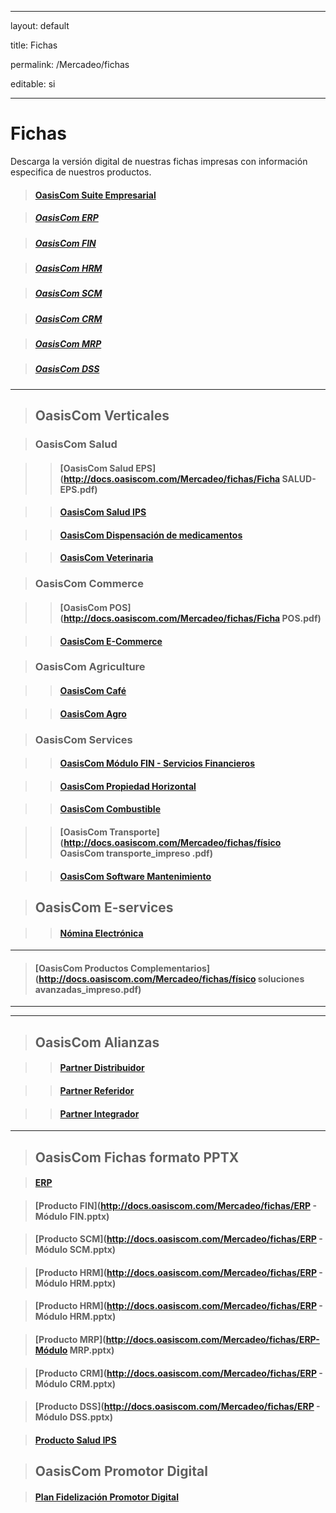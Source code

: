 ﻿---
layout: default
title: Fichas
permalink: /Mercadeo/fichas
editable: si
---

# Fichas

Descarga la versión digital de nuestras fichas impresas con información especifica de nuestros productos.

>#### [OasisCom Suite Empresarial](http://docs.oasiscom.com/Mercadeo/fichas/Físico_solución_general_impreso.pdf)
>##### [OasisCom ERP](http://docs.oasiscom.com/Mercadeo/fichas/Ficha-ERP.pdf)
>##### [OasisCom FIN](http://docs.oasiscom.com/Mercadeo/fichas/Ficha-FIN.pdf)
>##### [OasisCom HRM](http://docs.oasiscom.com/Mercadeo/fichas/Ficha-HRM.pdf)
>##### [OasisCom SCM](http://docs.oasiscom.com/Mercadeo/fichas/Ficha-SCM.pdf)
>##### [OasisCom CRM](http://docs.oasiscom.com/Mercadeo/fichas/Ficha-CRM.pdf)
>##### [OasisCom MRP](http://docs.oasiscom.com/Mercadeo/fichas/Ficha-MRP.pdf)
>##### [OasisCom DSS](http://docs.oasiscom.com/Mercadeo/fichas/Ficha-DSS.pdf)


---
>## OasisCom Verticales
>### OasisCom Salud
>>#### [OasisCom Salud EPS](http://docs.oasiscom.com/Mercadeo/fichas/Ficha SALUD-EPS.pdf)
>>#### [OasisCom Salud IPS ](http://docs.oasiscom.com/Mercadeo/fichas/Ficha-Software-IPS.pdf)
>>#### [OasisCom Dispensación de medicamentos](http://docs.oasiscom.com/Mercadeo/fichas/Dispensacion-de-medicamentos-Ficha-oasiscom.pdf)
>>#### [OasisCom Veterinaria](http://docs.oasiscom.com/Mercadeo/fichas/Ficha-veterinaria.pdf)

>### OasisCom Commerce 
>>#### [OasisCom POS](http://docs.oasiscom.com/Mercadeo/fichas/Ficha POS.pdf)
>>#### [OasisCom E-Commerce](http://docs.oasiscom.com/Mercadeo/fichas/Ficha-Ecommerce.pdf)

>### OasisCom Agriculture
>>#### [OasisCom Café](http://docs.oasiscom.com/Mercadeo/fichas/Ficha-Cafe.pdf)
>>#### [OasisCom Agro](http://docs.oasiscom.com/Mercadeo/fichas/Ficha-Agro.pdf	)

>### OasisCom Services
>>#### [OasisCom Módulo FIN - Servicios Financieros](http://docs.oasiscom.com/Mercadeo/fichas/Ficha-Modulo-FIN-Servicios-Financieros.pdf)
>>#### [OasisCom Propiedad Horizontal](http://docs.oasiscom.com/Mercadeo/fichas/Ficha-Propiedad-horizontal.pdf)
>>#### [OasisCom Combustible](http://docs.oasiscom.com/Mercadeo/fichas/Ficha-Combustible.pdf	)		
>>#### [OasisCom Transporte](http://docs.oasiscom.com/Mercadeo/fichas/físico OasisCom transporte_impreso .pdf)
>>#### [OasisCom Software Mantenimiento](http://docs.oasiscom.com/Mercadeo/fichas/Ficha-mantenimiento.pdf)

>## OasisCom E-services
>>#### [Nómina Electrónica](http://docs.oasiscom.com/Mercadeo/fichas/Ficha-Nomina-electronica.pdf)



---
>#### [OasisCom Productos Complementarios](http://docs.oasiscom.com/Mercadeo/fichas/físico soluciones avanzadas_impreso.pdf)


---


---
>## OasisCom Alianzas
>>#### [Partner Distribuidor](http://docs.oasiscom.com/Mercadeo/fichas/Ficha-Partner-Distribuidor.pdf)
>>#### [Partner Referidor](http://docs.oasiscom.com/Mercadeo/fichas/Ficha-Partner-Referidor.pdf)
>>#### [Partner Integrador](http://docs.oasiscom.com/Mercadeo/fichas/Ficha-Partner-Integrador.pdf)



---
>## OasisCom Fichas formato PPTX
>#### [ERP](http://docs.oasiscom.com/Mercadeo/fichas/ERP.pptx)
>#### [Producto FIN](http://docs.oasiscom.com/Mercadeo/fichas/ERP - Módulo FIN.pptx)
>#### [Producto SCM](http://docs.oasiscom.com/Mercadeo/fichas/ERP - Módulo SCM.pptx)
>#### [Producto HRM](http://docs.oasiscom.com/Mercadeo/fichas/ERP - Módulo HRM.pptx)
>#### [Producto HRM](http://docs.oasiscom.com/Mercadeo/fichas/ERP - Módulo HRM.pptx)
>#### [Producto MRP](http://docs.oasiscom.com/Mercadeo/fichas/ERP-Módulo MRP.pptx)
>#### [Producto CRM](http://docs.oasiscom.com/Mercadeo/fichas/ERP - Módulo CRM.pptx)
>#### [Producto DSS](http://docs.oasiscom.com/Mercadeo/fichas/ERP - Módulo DSS.pptx)
>#### [Producto Salud IPS](http://docs.oasiscom.com/Mercadeo/fichas/Ficha-salud-IPS.pptx)


>## OasisCom Promotor Digital 
>#### [Plan Fidelización Promotor Digital](http://docs.oasiscom.com/Mercadeo/fichas/Ficha-Promotor-Digital.pdf)
